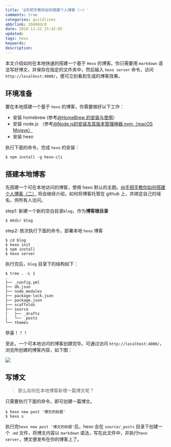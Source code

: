 ```yaml
---
title: '@手把手教你如何搭建个人博客（一）'
comments: true
categories: guildlines
abbrlink: 20408dc0
date: 2018-11-22 15:42:02
updated:
tags: hexo
keywords:
description:
---
```


本文介绍如何在本地快速的搭建一个基于 `Hexo` 的博客。你只需要用 `markdown` 语法写好博文，并保存在指定的文件夹中，然后输入 `hexo server` 命令，访问`http://localhost:4000/`，便可立刻看到生成的博客效果。

<!--more-->

## 环境准备

要在本地搭建一个基于 `hexo` 的博客，你需要做好以下工作：

- 安装 homebrew (参考[@HomeBrew 的安装与使用](http://seyvoue.com/guildlines/36d45381.html)）
- 安装 node.js （参考[@Node.js的安装及其版本管理神器 nvm（macOS Mojave）](http://seyvoue.com/guildlines/9e29d568.html)
- 安装 hexo

执行下面的命令，完成 `hexo` 的安装：

```shell
$ npm install -g hexo-cli
```

## 搭建本地博客

先搭建一个可在本地访问的博客，使用 hexo 默认的主题。[@手把手教你如何搭建个人博客（二）](http://seyvoue.com/guildlines/10566118.html) 将会继续介绍，如何将博客托管在 github 上，并绑定自己的域名，供所有人访问。

step1: 新建一个新的空白目录`blog`，作为**博客根目录**
```shell
$ mkdir blog
```
step2: 依次执行下面的命令，部署本地 `hexo` 博客
```shell
$ cd blog
$ hexo init
$ npm install
$ hexo server
```

执行完后，`blog` 目录下的结构如下：
```shell
$ tree . -L 1
.
├── _config.yml
├── db.json
├── node_modules
├── package-lock.json
├── package.json
├── scaffolds
├── source
|   ├── _drafts
|   └── _posts
└── themes
```

恭喜！！！

至此，一个可本地访问的博客创建完毕。可通过访问 `http://localhost:4000/`，浏览所创建的博客内容，如下图：

![](http://ipic-markdown.oss-cn-shanghai.aliyuncs.com/blog/2017-08-06-165048.jpg)

## 写博文

> 那么如何在本地博客新增一篇博文呢？

只需要执行下面的命令，即可创建一篇博文。

```shell
$ hexo new post '博文的标题'
$ hexo s
```

执行完`hexo new post '博文的标题'`后，hexo 会在 `source/_posts` 目录下创建一个 `.md` 文件，将博文内容以 `markdown` 语法，写在此文件中，并执行`hexo server`，博文便发布在你的博客上了。


